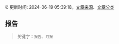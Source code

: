 :alarm_clock: 更新时间: 2024-06-19 05:39:18。[文章来源](/README.md)、[文章分类](/TAGS.md)

## 报告


> 关键字：`报告`、`月报`



